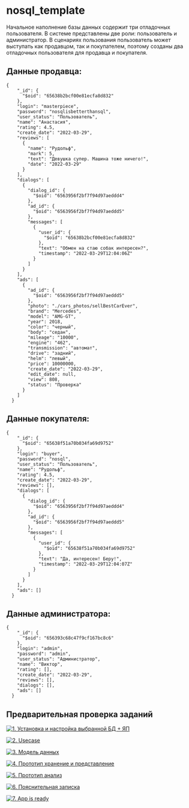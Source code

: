 # nosql_template
Начальное наполнение базы данных содержит три отладочных пользователя. В системе представлены две роли: пользователь и администратор. В сценариях пользования пользователь может выступать как продавцом, так и покупателем, поэтому созданы два отладочных пользователя для продавца и покупателя.

## Данные продавца:
```shell
{
    "_id": {
      "$oid": "65638b2bcf00e81ecfa8d832"
    },
    "login": "masterpiece",
    "password": "nosqlisbetterthansql",
    "user_status": "Пользователь",
    "name": "Анастасия",
    "rating": 4.5,
    "create_date": "2022-03-29",
    "reviews": [
      {
        "name": "Рудольф",
        "mark": 5,
        "text": "Девушка супер. Машина тоже ничего!",
        "date": "2022-03-29"
      }
    ],
    "dialogs": [
      {
        "dialog_id": {
          "$oid": "6563956f2bf7f94d97aeddd4"
        },
        "ad_id": {
          "$oid": "6563956f2bf7f94d97aeddd5"
        },
        "messages": [
          {
            "user_id": {
              "$oid": "65638b2bcf00e81ecfa8d832"
            },
            "text": "Обмен на стаю собак интересен?",
            "timestamp": "2022-03-29Т12:04:06Z"
          }
        ]
      }
    ],
    "ads": [
      {
        "ad_id": {
          "$oid": "6563956f2bf7f94d97aeddd5"
        },
        "photo": "./cars_photos/sellBestCarEver",
        "brand": "Mercedes",
        "model": "AMG-GT",
        "year": 2018,
        "color": "черный",
        "body": "седан",
        "mileage": "10000",
        "engine": "462",
        "transmission": "автомат",
        "drive": "задний",
        "helm": "левый",
        "price": 10000000,
        "create_date": "2022-03-29",
        "edit_date": null,
        "view": 808,
        "status": "Проверка"
      }
    ]
  }
```
## Данные покупателя:
```shell
{
    "_id": {
      "$oid": "65638f51a70b034fa69d9752"
    },
    "login": "buyer",
    "password": "nosql",
    "user_status": "Пользователь",
    "name": "Рудольф",
    "rating": 4.5,
    "create_date": "2022-03-29",
    "reviews": [],
    "dialogs": [
      {
        "dialog_id": {
          "$oid": "6563956f2bf7f94d97aeddd4"
        },
        "ad_id": {
          "$oid": "6563956f2bf7f94d97aeddd5"
        },
        "messages": [
          {
            "user_id": {
              "$oid": "65638f51a70b034fa69d9752"
            },
            "text": "Да, интересен! Беру!",
            "timestamp": "2022-03-29Т12:04:07Z"
          }
        ]
      }
    ],
    "ads": []
  }
```
## Данные администратора:
```shell
{
    "_id": {
      "$oid": "656393c68c47f9cf167bc8c6"
    },
    "login": "admin",
    "password": "admin",
    "user_status": "Администратор",
    "name": "Виктор",
    "rating": [],
    "create_date": "2022-03-29",
    "reviews": [],
    "dialogs": [],
    "ads": []
  }
```

## Предварительная проверка заданий

<a href=" ./../../../actions/workflows/1_helloworld.yml" >![1. Установка и настройка выбранной БД + ЯП]( ./../../actions/workflows/1_helloworld.yml/badge.svg)</a>

<a href=" ./../../../actions/workflows/2_usecase.yml" >![2. Usecase]( ./../../actions/workflows/2_usecase.yml/badge.svg)</a>

<a href=" ./../../../actions/workflows/3_data_model.yml" >![3. Модель данных]( ./../../actions/workflows/3_data_model.yml/badge.svg)</a>

<a href=" ./../../../actions/workflows/4_prototype_store_and_view.yml" >![4. Прототип хранение и представление]( ./../../actions/workflows/4_prototype_store_and_view.yml/badge.svg)</a>

<a href=" ./../../../actions/workflows/5_prototype_analysis.yml" >![5. Прототип анализ]( ./../../actions/workflows/5_prototype_analysis.yml/badge.svg)</a> 

<a href=" ./../../../actions/workflows/6_report.yml" >![6. Пояснительная записка]( ./../../actions/workflows/6_report.yml/badge.svg)</a>

<a href=" ./../../../actions/workflows/7_app_is_ready.yml" >![7. App is ready]( ./../../actions/workflows/7_app_is_ready.yml/badge.svg)</a>
